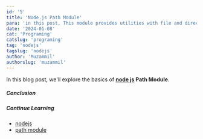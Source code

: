 ```yaml
---
id: '5'
title: 'Node.js Path Module'
para: 'in this post, This module provides utilities with file and directory paths.'
date: '2024-01-08'
cat: 'Programing'
catslug: 'programing'
tag: 'nodejs'
tagslug: 'nodejs'
author: 'Muzammil'
authorslug: 'muzammil'
---
```


In this blog post, we'll explore the basics of **[node js](https://nodejs.org/en) Path Module**.

##### Conclusion

##### Continue Learning

- [nodejs](/)
- [path module](/)
